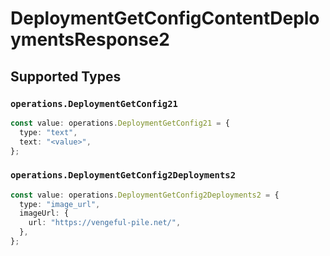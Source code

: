 # DeploymentGetConfigContentDeploymentsResponse2


## Supported Types

### `operations.DeploymentGetConfig21`

```typescript
const value: operations.DeploymentGetConfig21 = {
  type: "text",
  text: "<value>",
};
```

### `operations.DeploymentGetConfig2Deployments2`

```typescript
const value: operations.DeploymentGetConfig2Deployments2 = {
  type: "image_url",
  imageUrl: {
    url: "https://vengeful-pile.net/",
  },
};
```

